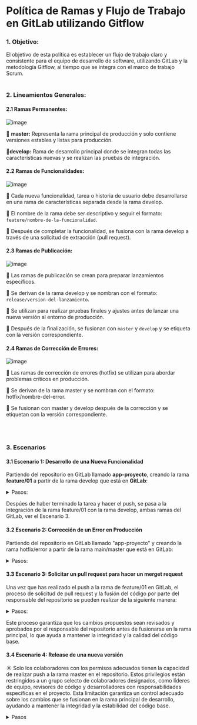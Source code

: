 # Política de Ramas y Flujo de Trabajo en GitLab utilizando Gitflow

### 1. Objetivo:
El objetivo de esta política es establecer un flujo de trabajo claro y consistente para el equipo de desarrollo de software, utilizando GitLab y la metodología Gitflow, al tiempo que se integra con el marco de trabajo Scrum.
<br><br>

### 2. Lineamientos Generales:

#### 2.1  Ramas Permanentes:

![image](https://github.com/crodrigr/E3Creatic-TechDoc/assets/31961588/87099c14-5db4-4926-baac-c4a48ee9c77d)


:small_blue_diamond: **master:** Representa la rama principal de producción y solo contiene versiones estables y listas para producción.

:small_blue_diamond:**develop:** Rama de desarrollo principal donde se integran todas las características nuevas y se realizan las pruebas de integración.

#### 2.2 Ramas de Funcionalidades:

![image](https://github.com/crodrigr/E3Creatic-TechDoc/assets/31961588/9c13690c-5f4d-40f7-98f6-e0cbc59728bf)


:small_blue_diamond: Cada nueva funcionalidad, tarea o historia de usuario debe desarrollarse en una rama de características separada desde la rama develop.

:small_blue_diamond: El nombre de la rama debe ser descriptivo y seguir el formato: `feature/nombre-de-la-funcionalidad`.

:small_blue_diamond: Después de completar la funcionalidad, se fusiona con la rama develop a través de una solicitud de extracción (pull request).

#### 2.3 Ramas de Publicación:

![image](https://github.com/crodrigr/E3Creatic-TechDoc/assets/31961588/d9b4af73-f01e-4add-b58a-698e894d164b)


:small_blue_diamond: Las ramas de publicación se crean para preparar lanzamientos específicos.

:small_blue_diamond: Se derivan de la rama develop y se nombran con el formato: `release/version-del-lanzamiento`.

:small_blue_diamond: Se utilizan para realizar pruebas finales y ajustes antes de lanzar una nueva versión al entorno de producción.

:small_blue_diamond: Después de la finalización, se fusionan con `master` y `develop` y se etiqueta con la versión correspondiente.

#### 2.4 Ramas de Corrección de Errores:


![image](https://github.com/crodrigr/E3Creatic-TechDoc/assets/31961588/33144100-e146-4865-bbe0-d8b420c0b0a9)



:small_blue_diamond: Las ramas de corrección de errores (hotfix) se utilizan para abordar problemas críticos en producción.

:small_blue_diamond: Se derivan de la rama master y se nombran con el formato: hotfix/nombre-del-error.

:small_blue_diamond: Se fusionan con master y develop después de la corrección y se etiquetan con la versión correspondiente.

<br><br>

### 3. Escenarios 

#### 3.1 Escenario 1: Desarrollo de una Nueva Funcionalidad

Partiendo del repositorio en GitLab llamado **app-proyecto**, creando la rama **feature/01** a partir de la rama develop que está en **GitLab**:

   <details><summary>Pasos:</summary>
   <br>   
      
   :one: **Clonar el repositorio desde GitLab a tu máquina local:**
   
     
      git clone <URL_del_repositorio_en_GitLab>
      
   
   :two: **Navegar al directorio del repositorio clonado:**
   
   
      cd app-proyecto
   
   
   :three: **Asegurarse de estar en la rama develop:**
   
      
      git checkout develop
      
   
   :four: **Crear una nueva rama de características desde develop:**
   
      
      git checkout -b feature/01
      
   
   :five: **Desarrollar la funcionalidad y hacer commits según sea necesario:**
   
      
      # Realizar cambios y agregar archivos
      git add .
      # Hacer commit de los cambios
      git commit -m "Implementar nueva funcionalidad"
      
   
   :six: **Subir la rama de características al repositorio en GitLab:**
   
      
      git push origin feature/01

   Con estos pasos, has creado correctamente la rama feature/01 a partir de la rama develop en el repositorio en GitLab llamado "app-proyecto" y has comenzado a desarrollar la nueva funcionalidad en esa rama.   
</details>

Despúes de haber terminado la tarea y hacer el push, se pasa a la integración de la rama feature/01 con la rama develop, ambas ramas del GitLab, ver el Escenario 3. 
<br>

#### 3.2 Escenario 2: Corrección de un Error en Producción

Partiendo del repositorio en GitLab llamado "app-proyecto" y creando la rama hotfix/error a partir de la rama main/master que está en GitLab:

<details><summary>Pasos:</summary>
<br>
   
 :one: **Clonar el repositorio desde GitLab a tu máquina local si aún no lo has hecho:**
   
   ```bash
   git clone <URL_del_repositorio_en_GitLab>
   ```

:two: **Navegar al directorio del repositorio clonado:**

   ```bash
   cd app-proyecto
   ```

:three: **Asegurarse de estar en la rama master:**

   ```bash
   git checkout master
   ```

:four: **Crear una nueva rama de corrección de errores desde master:**

   ```bash
   git checkout -b hotfix/error
   ```

:five: **Realizar la corrección del error en tu código.**

   ```bash
   # Realizar correcciones según sea necesario
   ```

:six: **Hacer commit de los cambios:**

   ```bash
   git add .
   git commit -m "Corregir error crítico en producción"
   ```

:seven: **Subir la rama de corrección de errores al repositorio en GitLab:**

   ```bash
   git push origin hotfix/error
   ```

Con estos pasos, has creado correctamente la rama hotfix/error a partir de la rama develop en el repositorio en GitLab llamado "app-proyecto" y has comenzado a corregir el error crítico en esa rama.
</details>


#### 3.3 Escenario 3: Solicitar un pull request para hacer un merget request

Una vez que has realizado el push a la rama de feature/01 en GitLab, el proceso de solicitud de pull request y la fusión del código por parte del responsable del repositorio se pueden realizar de la siguiente manera:

<details><summary>Pasos:</summary>
<br>

:one: **Navega al Repositorio en GitLab:**

   - Abre el navegador web y accede al repositorio en GitLab donde has realizado la solicitud de cambios.

:two: **Abre la Página de Merge Requests:**

   - En la página principal del repositorio, busca y haz clic en la pestaña "Merge Requests" o "Solicitudes de Fusión".

:three: **Crea un Nuevo Merge Request:**

   - Haz clic en el botón "New merge request" o "Nueva solicitud de fusión".

:four: **Selecciona las Ramas:**

   - En la página de creación de la solicitud de fusión, selecciona la rama de destino (generalmente la rama `develop` o `master`) como "Target branch".
   - Selecciona la rama de características (en este caso, `feature/01`) como "Source branch".

:five: **Completa los Detalles del Merge Request:**

   - Proporciona un título descriptivo para la solicitud de fusión y una descripción detallada de los cambios realizados.
   - Puedes etiquetar a los revisores apropiados y asignarles tareas si es necesario.

:six: **Crea la Solicitud de Fusión:**

   - Haz clic en el botón "Submit merge request" o "Enviar solicitud de fusión" para crear la solicitud de fusión.

:seven: **Revisión y Comentarios:**

   - El responsable del repositorio y otros colaboradores pueden revisar la solicitud de fusión, realizar comentarios y solicitar modificaciones si es necesario.
   - Puede haber discusiones adicionales sobre los cambios propuestos antes de que se apruebe la solicitud de fusión.

:eight: **Aprobación de la Solicitud de Fusión:**

   - Una vez que se hayan realizado las revisiones y se hayan abordado todos los comentarios, el responsable del repositorio puede aprobar la solicitud de fusión.

:nine: **Fusión del Código:**

   - Después de la aprobación, el responsable del repositorio puede fusionar la rama de características (`feature/01`) en la rama de destino (`develop` o `master`) utilizando la interfaz de GitLab.
   - Se pueden agregar etiquetas de versión y otros metadatos relevantes antes de completar la fusión.

:one: **Confirmación de Fusión:**
   - Una vez completada la fusión, GitLab proporcionará una confirmación de que la fusión se ha realizado con éxito.    
   - Los cambios ahora estarán disponibles en la rama de destino y se reflejarán en el historial de cambios del repositorio.
   - Elminar la rama feature/01 del repositorio de gitLab. 
</details>

Este proceso garantiza que los cambios propuestos sean revisados y aprobados por el responsable del repositorio antes de fusionarse en la rama principal, lo que ayuda a mantener la integridad y la calidad del código base.  


#### 3.4 Escenario 4: Release de una nueva versión 

:sunny: Solo los colaboradores con los permisos adecuados tienen la capacidad de realizar push a la rama master en el repositorio. Estos privilegios están restringidos a un grupo selecto de colaboradores designados, como líderes de equipo, revisores de código y desarrolladores con responsabilidades específicas en el proyecto. Esta limitación garantiza un control adecuado sobre los cambios que se fusionan en la rama principal de desarrollo, ayudando a mantener la integridad y la estabilidad del código base.

<details><summary>Pasos</summary>
<br>

:raising_hand:*Los siguientes pasos se llevan a cabo desde tu repositorio local. Por lo tanto, es importante tener en cuenta los siguientes aspectos:*

*1. Asegúrate de tener una rama `develop` en tu repositorio local. Esta rama debería ser actualizada regularmente desde la rama `develop` en GitLab mediante el comando `git pull`. Durante este proceso, no se realizarán más actualizaciones a la rama `master` en GitLab.*

*2. Además, es esencial contar con una copia local de la rama `master`, la cual deberías actualizar periódicamente desde la rama `master` en GitLab utilizando el comando `git pull`.*

*Estos pasos garantizan que estés trabajando con las versiones más actualizadas del código tanto en la rama de desarrollo como en la rama principal, lo que te permite colaborar de manera efectiva en el proyecto y mantener la consistencia entre tu entorno de desarrollo local y el repositorio remoto en GitLab.*
<br>

   

:one: **Asegúrate de estar en la rama `develop`:**
   - Antes de crear un release, asegúrate de estar en la rama `develop` para garantizar que la nueva versión se base en el código más reciente de desarrollo.
   ```bash
   git checkout develop
   ```

:two: **Crea una nueva rama de release desde `develop`:**
   - Utiliza el prefijo `release/` seguido del número de versión para nombrar la rama de release.
   ```bash
   git checkout -b release/1.0.0
   ```

:three: **Actualiza el número de versión en tu código:**
   - Actualiza el número de versión en tu código según el estándar de versionamiento de tu proyecto. Esto podría incluir actualizar el archivo `package.json`, `composer.json`, o cualquier otro archivo donde se especifique la versión del software.
   - Asegúrate de hacer un commit con este cambio.
   ```bash
   git add <archivos modificados>
   git commit -m "Actualizar número de versión para el release 1.0.0"
   ```

:four: **Realiza pruebas finales en la rama de release:**
   - Realiza pruebas de integración y pruebas de usuario final en la rama de release para garantizar que la versión esté lista para su despliegue.

:five: **Fusiona la rama de release con `master`:**
   - Una vez que el release esté listo, fusiona la rama de release con la rama `master`.
   ```bash
   git checkout master
   git merge --no-ff release/1.0.0
   ```

:six: **Etiqueta el release en `master`:**
   - Etiqueta la fusión en la rama `master` con el número de versión para marcar el lanzamiento oficial.
   ```bash
   git tag -a v1.0.0 -m "Versión 1.0.0"
   ```

:seven: **Fusiona la rama de release con `develop`:**
   - Fusiona la rama de release con la rama `develop` para asegurarte de que los cambios en el release también se reflejen en la rama de desarrollo.
   ```bash
   git checkout develop
   git merge --no-ff release/1.0.0
   ```

:eight: **Elimina la rama de release (opcional):**
   - Si ya no se necesita, puedes eliminar la rama de release.
   ```bash
   git branch -d release/1.0.0
   ```

:nine: **Empuja los cambios y las etiquetas al repositorio remoto:**
   - Finalmente, asegúrate de empujar los cambios y las etiquetas al repositorio remoto para compartir la nueva versión con otros colaboradores y desencadenar los despliegues correspondientes.
   ```bash
   git push origin master
   git push origin develop
   git push --tags
   ```

Estos pasos te permitirán seguir la metodología Gitflow para realizar un release de manera ordenada y controlada, asegurando que cada versión sea probada y etiquetada adecuadamente antes de su lanzamiento.
</details>


<br><br>
